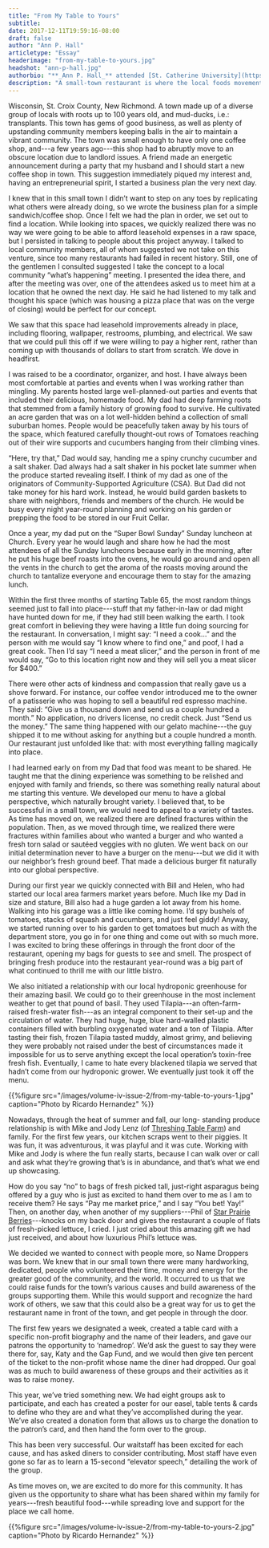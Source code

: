 ```yaml
---
title: "From My Table to Yours"
subtitle:
date: 2017-12-11T19:59:16-08:00
draft: false
author: "Ann P. Hall"
articletype: "Essay"
headerimage: "from-my-table-to-yours.jpg"
headshot: "ann-p-hall.jpg"
authorbio: "**_Ann P. Hall_** attended [St. Catherine University](https://www.stkate.edu) and the [University of Wisconsin at River Falls](https://www.uwrf.edu), earning degrees in Economics and Business. She has worked as a financial advisor, but now owns and runs a restaurant, [Table 65](http://www.table65.com) in New Richmond, WI."
description: "A small-town restaurant is where the local foods movement gets real."
---
```


Wisconsin, St. Croix County, New Richmond. A town made up of a diverse
group of locals with roots up to 100 years old, and mud-ducks, i.e.:
transplants. This town has gems of good business, as well as plenty of
upstanding community members keeping balls in the air to maintain a
vibrant community. The town was small enough to have only one coffee
shop, and---a few years ago---this shop had to abruptly move to an
obscure location due to landlord issues. A friend made an energetic
announcement during a party that my husband and I should start a new
coffee shop in town. This suggestion immediately piqued my interest and,
having an entrepreneurial spirit, I started a business plan the very
next day.

I knew that in this small town I didn’t want to step on any toes by
replicating what others were already doing, so we wrote the business
plan for a simple sandwich/coffee shop. Once I felt we had the plan in
order, we set out to find a location. While looking into spaces, we
quickly realized there was no way we were going to be able to afford
leasehold expenses in a raw space, but I persisted in talking to people
about this project anyway. I talked to local community members, all of
whom suggested we not take on this venture, since too many restaurants
had failed in recent history. Still, one of the gentlemen I consulted
suggested I take the concept to a local community “what’s happening”
meeting. I presented the idea there, and after the meeting was over, one
of the attendees asked us to meet him at a location that he owned the
next day. He said he had listened to my talk and thought his space
(which was housing a pizza place that was on the verge of closing) would
be perfect for our concept.

We saw that this space had leasehold improvements already in place,
including flooring, wallpaper, restrooms, plumbing, and electrical. We
saw that we could pull this off if we were willing to pay a higher rent,
rather than coming up with thousands of dollars to start from scratch.
We dove in headfirst.

I was raised to be a coordinator, organizer, and host. I have always
been most comfortable at parties and events when I was working rather
than mingling. My parents hosted large well-planned-out parties and
events that included their delicious, homemade food. My dad had deep
farming roots that stemmed from a family history of growing food to
survive. He cultivated an acre garden that was on a lot well-hidden
behind a collection of small suburban homes. People would be peacefully
taken away by his tours of the space, which featured carefully
thought-out rows of Tomatoes reaching out of their wire supports and
cucumbers hanging from their climbing vines.

“Here, try that,” Dad would say, handing me a spiny crunchy cucumber and
a salt shaker. Dad always had a salt shaker in his pocket late summer
when the produce started revealing itself. I think of my dad as one of
the originators of Community-Supported Agriculture (CSA). But Dad did
not take money for his hard work. Instead, he would build garden baskets
to share with neighbors, friends and members of the church. He would be
busy every night year-round planning and working on his garden or
prepping the food to be stored in our Fruit Cellar.

Once a year, my dad put on the “Super Bowl Sunday” Sunday luncheon at
Church. Every year he would laugh and share how he had the most
attendees of all the Sunday luncheons because early in the morning,
after he put his huge beef roasts into the ovens, he would go around and
open all the vents in the church to get the aroma of the roasts moving
around the church to tantalize everyone and encourage them to stay for
the amazing lunch.

Within the first three months of starting Table 65, the most random
things seemed just to fall into place---stuff that my father-in-law or
dad might have hunted down for me, if they had still been walking the
earth. I took great comfort in believing they were having a little fun
doing sourcing for the restaurant. In conversation, I might say: “I need
a cook…” and the person with me would say “I know where to find one,”
and poof, I had a great cook. Then I’d say “I need a meat slicer,” and
the person in front of me would say, “Go to this location right now and
they will sell you a meat slicer for \$400.”

There were other acts of kindness and compassion that really gave us a
shove forward. For instance, our coffee vendor introduced me to the
owner of a patisserie who was hoping to sell a beautiful red espresso
machine. They said: “Give us a thousand down and send us a couple
hundred a month.” No application, no drivers license, no credit check.
Just “Send us the money.” The same thing happened with our gelato
machine---the guy shipped it to me without asking for anything but a
couple hundred a month. Our restaurant just unfolded like that: with
most everything falling magically into place.

I had learned early on from my Dad that food was meant to be shared. He
taught me that the dining experience was something to be relished and
enjoyed with family and friends, so there was something really natural
about me starting this venture. We developed our menu to have a global
perspective, which naturally brought variety. I believed that, to be
successful in a small town, we would need to appeal to a variety of
tastes. As time has moved on, we realized there are defined fractures
within the population. Then, as we moved through time, we realized there
were fractures within families about who wanted a burger and who wanted
a fresh torn salad or sautéed veggies with no gluten. We went back on
our initial determination never to have a burger on the menu---but we
did it with our neighbor’s fresh ground beef. That made a delicious
burger fit naturally into our global perspective.

During our first year we quickly connected with Bill and Helen, who had
started our local area farmers market years before. Much like my Dad in
size and stature, Bill also had a huge garden a lot away from his home.
Walking into his garage was a little like coming home. I’d spy bushels
of tomatoes, stacks of squash and cucumbers, and just feel giddy!
Anyway, we started running over to his garden to get tomatoes but much
as with the department store, you go in for one thing and come out with
so much more. I was excited to bring these offerings in through the
front door of the restaurant, opening my bags for guests to see and
smell. The prospect of bringing fresh produce into the restaurant
year-round was a big part of what continued to thrill me with our little
bistro.

We also initiated a relationship with our local hydroponic greenhouse
for their amazing basil. We could go to their greenhouse in the most
inclement weather to get that pound of basil. They used Tilapia---an
often-farm-raised fresh-water fish---as an integral component to their
set-up and the circulation of water. They had huge, huge, blue
hard-walled plastic containers filled with burbling oxygenated water and
a ton of Tilapia. After tasting their fish, frozen Tilapia tasted muddy,
almost grimy, and believing they were probably not raised under the best
of circumstances made it impossible for us to serve anything except the
local operation’s toxin-free fresh fish. Eventually, I came to hate
every blackened tilapia we served that hadn’t come from our hydroponic
grower. We eventually just took it off the menu.

{{%figure src="/images/volume-iv-issue-2/from-my-table-to-yours-1.jpg" caption="Photo by Ricardo Hernandez" %}}

Nowadays, through the heat of summer and fall, our long- standing
produce relationship is with Mike and Jody Lenz (of [Threshing Table
Farm](https://threshingtablefarm.org)) and family. For the first few
years, our kitchen scraps went to their piggies. It was fun, it was
adventurous, it was playful and it was cute. Working with Mike and Jody
is where the fun really starts, because I can walk over or call and ask
what they’re growing that’s is in abundance, and that’s what we end up
showcasing.

How do you say “no” to bags of fresh picked tall, just-right asparagus
being offered by a guy who is just as excited to hand them over to me as
I am to receive them? He says “Pay me market price,” and I say “You bet!
Yay!” Then, on another day, when another of my suppliers---Phil of [Star
Prairie Berries](https://www.facebook.com/Star-Prairie-Berries-and-Produce-572570572788323)---knocks
on my back door and gives the restaurant a couple of flats of
fresh-picked lettuce, I cried. I just cried about this amazing gift we
had just received, and about how luxurious Phil’s lettuce was.

We decided we wanted to connect with people more, so Name Droppers was
born. We knew that in our small town there were many hardworking,
dedicated, people who volunteered their time, money and energy for the
greater good of the community, and the world. It occurred to us that we
could raise funds for the town’s various causes and build awareness of
the groups supporting them. While this would support and recognize the
hard work of others, we saw that this could also be a great way for us
to get the restaurant name in front of the town, and get people in
through the door.

The first few years we designated a week, created a table card with a
specific non-profit biography and the name of their leaders, and gave
our patrons the opportunity to ‘namedrop’. We’d ask the guest to say
they were there for, say, Katy and the Gap Fund, and we would then give
ten percent of the ticket to the non-profit whose name the diner had
dropped. Our goal was as much to build awareness of these groups and
their activities as it was to raise money.

This year, we’ve tried something new. We had eight groups ask to
participate, and each has created a poster for our easel, table tents &
cards to define who they are and what they’ve accomplished during the
year. We’ve also created a donation form that allows us to charge the
donation to the patron’s card, and then hand the form over to the group.

This has been very successful. Our waitstaff has been excited for each
cause, and has asked diners to consider contributing. Most staff have
even gone so far as to learn a 15-second “elevator speech,” detailing
the work of the group.

As time moves on, we are excited to do more for this community. It has
given us the opportunity to share what has been shared within my family
for years---fresh beautiful food---while spreading love and support for
the place we call home.

{{%figure src="/images/volume-iv-issue-2/from-my-table-to-yours-2.jpg" caption="Photo by Ricardo Hernandez" %}}